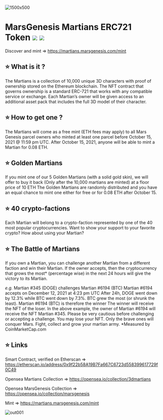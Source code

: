 
![1500x500](https://user-images.githubusercontent.com/85486368/137010267-d92ea2af-ff01-46b8-b4b1-cb84f7820881.jpeg)

# MarsGenesis Martians ERC721 Token <img src="https://img.shields.io/badge/Solidity-0.8.0-green" /> <img src="https://img.shields.io/badge/Last Update-Oct'2021-yellow" /> 

Discover and mint => https://martians.marsgenesis.com/mint

## ⭐️ What is it ?
The Martians is a collection of 10,000 unique 3D characters with proof of ownership stored on the Ethereum blockchain.
The NFT contract that governs ownership is a standard ERC-721 that works with any compatible service or exchange.
Each Martian’s owner will be given access to an additional asset pack that includes the full 3D model of their character.

## ⭐️ How to get one ?
The Martians will come as a free mint (ETH fees may apply) to all Mars Genesis parcel owners who minted at least one parcel before October 15, 2021 @ 11:59 pm UTC.
After October 15, 2021, anyone will be able to mint a Martian for 0.08 ETH.

## ⭐️ Golden Martians
If you mint one of our 5 Golden Martians (with a solid gold skin), we will offer to buy it back (Only after the 10,000 martians are minted) at a floor price of
10 ETH
The Golden Martians are randomly distributed and you have an equal chance to mint one either for free or for 0.08 ETH after October 15.

## ⭐️ 40 crypto-factions
Each Martian will belong to a crypto-faction represented by one of the 40 most popular cryptocurrencies.
Want to show your support to your favorite crypto? How about using your Martian?

## ⭐️ The Battle of Martians
If you own a Martian, you can challenge another Martian from a different faction and win their Martian.
If the owner accepts, then the cryptocurrency that grows the most* (percentage wise) in the next 24 hours will give the victory to its Martian.

_e.g._
Martian #345 (DOGE) challenges Martian #6194 (BTC)
Martian #6194 accepts on December 12, 2021 at 4:23 pm UTC
After 24h, DOGE went down by 12.3% while BTC went down by 7.3%. BTC grew the most (or shrunk the least).
Martian #6194 (BTC) is therefore the winner
The winner will receive the NFT of the loser. In the above example, the owner of Martian #6194 will receive the NFT Martian #345.
Please be very cautious before challenging or accepting a challenge.
You may lose your NFT. Only the brave ones will conquer Mars. Fight, collect and grow your martian army.
*Measured by CoinMarketCap.com

## ⭐️ Links
Smart Contract, verified on Etherscan => https://etherscan.io/address/0x9f22b58A19B7Fa667C6723d558399617729f0C49

Opensea Martians Collection => https://opensea.io/collection/3dmartians

Opensea MarsGenesis Collection => https://opensea.io/collection/marsgenesis

Mint => https://martians.marsgenesis.com/mint


![out001](https://user-images.githubusercontent.com/85486368/137010709-c83a04d3-07e4-44a7-9b9b-815c571a8bf8.png)

